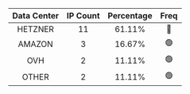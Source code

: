 | Data Center | IP Count | Percentage | Freq |
|:------------:|:--------:|:-----------:|:-----:|
| HETZNER | 11 | 61.11% | 🔴 |
| AMAZON | 3 | 16.67% | 🟢 |
| OVH | 2 | 11.11% | 🟢 |
| OTHER | 2 | 11.11% | 🟢 |